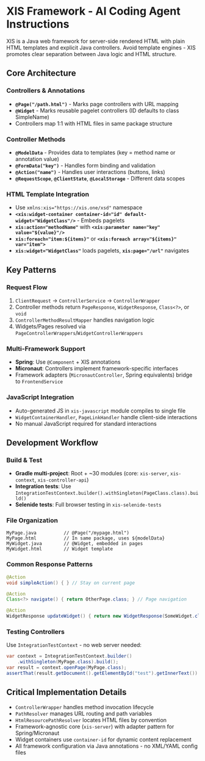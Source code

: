 # XIS Framework - AI Coding Agent Instructions

XIS is a Java web framework for server-side rendered HTML with plain HTML templates and explicit Java controllers. Avoid template engines - XIS promotes clear separation between Java logic and HTML structure.

## Core Architecture

### Controllers & Annotations
- **`@Page("/path.html")`** - Marks page controllers with URL mapping
- **`@Widget`** - Marks reusable pagelet controllers (ID defaults to class SimpleName)
- Controllers map 1:1 with HTML files in same package structure

### Controller Methods
- **`@ModelData`** - Provides data to templates (key = method name or annotation value)
- **`@FormData("key")`** - Handles form binding and validation
- **`@Action("name")`** - Handles user interactions (buttons, links)
- **`@RequestScope`**, **`@ClientState`**, **`@LocalStorage`** - Different data scopes

### HTML Template Integration
- Use `xmlns:xis="https://xis.one/xsd"` namespace
- **`<xis:widget-container container-id="id" default-widget="WidgetClass"/>`** - Embeds pagelets
- **`xis:action="methodName"`** with **`<xis:parameter name="key" value="${value}"/>`**
- **`xis:foreach="item:${items}"`** or **`<xis:foreach array="${items}" var="item">`**
- **`xis:widget="WidgetClass"`** loads pagelets, **`xis:page="/url"`** navigates

## Key Patterns

### Request Flow
1. `ClientRequest` → `ControllerService` → `ControllerWrapper`
2. Controller methods return `PageResponse`, `WidgetResponse`, `Class<?>`, or `void`
3. `ControllerMethodResultMapper` handles navigation logic
4. Widgets/Pages resolved via `PageControllerWrappers`/`WidgetControllerWrappers`

### Multi-Framework Support
- **Spring**: Use `@Component` + XIS annotations
- **Micronaut**: Controllers implement framework-specific interfaces
- Framework adapters (`MicronautController`, Spring equivalents) bridge to `FrontendService`

### JavaScript Integration
- Auto-generated JS in `xis-javascript` module compiles to single file
- `WidgetContainerHandler`, `PageLinkHandler` handle client-side interactions
- No manual JavaScript required for standard interactions

## Development Workflow

### Build & Test
- **Gradle multi-project**: Root + ~30 modules (core: `xis-server`, `xis-context`, `xis-controller-api`)
- **Integration tests**: Use `IntegrationTestContext.builder().withSingleton(PageClass.class).build()`
- **Selenide tests**: Full browser testing in `xis-selenide-tests`

### File Organization
```
MyPage.java          // @Page("/mypage.html") 
MyPage.html          // In same package, uses ${modelData}
MyWidget.java        // @Widget, embedded in pages
MyWidget.html        // Widget template
```

### Common Response Patterns
```java
@Action 
void simpleAction() { } // Stay on current page

@Action
Class<?> navigate() { return OtherPage.class; } // Page navigation

@Action  
WidgetResponse updateWidget() { return new WidgetResponse(SomeWidget.class); }
```

### Testing Controllers
Use `IntegrationTestContext` - no web server needed:
```java 
var context = IntegrationTestContext.builder()
    .withSingleton(MyPage.class).build();
var result = context.openPage(MyPage.class);
assertThat(result.getDocument().getElementById("test").getInnerText()).isEqualTo("expected");
```

## Critical Implementation Details
- `ControllerWrapper` handles method invocation lifecycle
- `PathResolver` manages URL routing and path variables  
- `HtmlResourcePathResolver` locates HTML files by convention
- Framework-agnostic core (`xis-server`) with adapter pattern for Spring/Micronaut
- Widget containers use `container-id` for dynamic content replacement
- All framework configuration via Java annotations - no XML/YAML config files